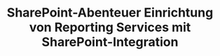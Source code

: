 ---
title: SharePoint-Abenteuer Einrichtung von Reporting Services mit SharePoint-Integration
type: docs
weight: 50
url: /de/reportingservices/sharepoint-abventures-einrichtung-von-reporting-services-mit-sharepoint-integration/
---